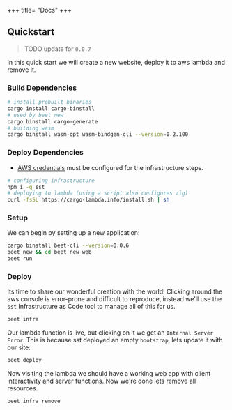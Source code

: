 +++
title= "Docs"
+++

## Quickstart

> TODO update for `0.0.7` 

In this quick start we will create a new website, deploy it to aws lambda and remove it. 

### Build Dependencies

```sh
# install prebuilt binaries
cargo install cargo-binstall
# used by beet new
cargo binstall cargo-generate
# building wasm
cargo binstall wasm-opt wasm-bindgen-cli --version=0.2.100
```

### Deploy Dependencies

- [AWS credentials](./web/infra.md#aws-credentials) must be configured for the infrastructure steps.

```sh
# configuring infrastructure
npm i -g sst
# deploying to lambda (using a script also configures zig)
curl -fsSL https://cargo-lambda.info/install.sh | sh
```

### Setup

We can begin by setting up a new application:

```sh
cargo binstall beet-cli --version=0.0.6
beet new && cd beet_new_web
beet run
```

### Deploy

Its time to share our wonderful creation with the world! Clicking around the aws console is error-prone and difficult to reproduce, instead we'll use the `sst` Infrastructure as Code tool to manage all of this for us.

```sh
beet infra
```

Our lambda function is live, but clicking on it we get an `Internal Server Error`. This is because sst deployed an empty `bootstrap`, lets update it with our site:

```sh
beet deploy
```

Now visiting the lambda we should have a working web app with client interactivity and server functions. Now we're done lets remove all resources.

```sh
beet infra remove
```

